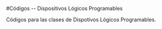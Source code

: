 #Códigos -- Dispositivos Lógicos Programables

Códigos para las clases de Dispotivos Lógicos Programables.
